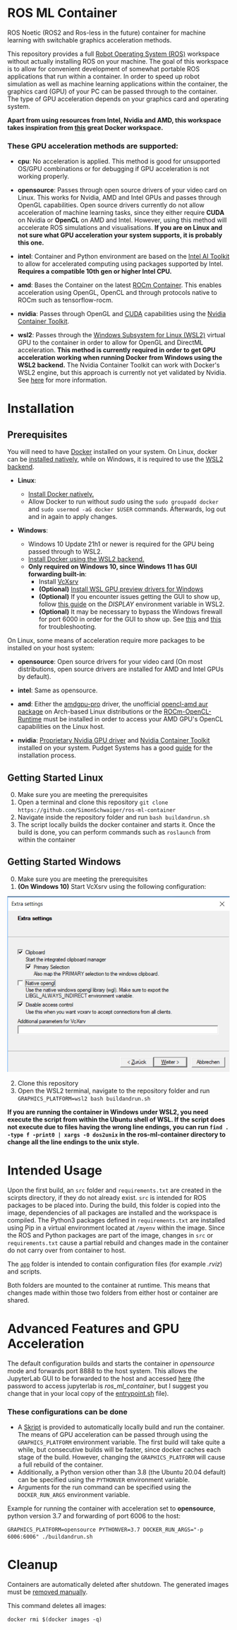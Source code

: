 # ROS ML Container
ROS Noetic (ROS2 and Ros-less in the future) container for machine learning with switchable graphics acceleration methods. 

This repository provides a full [Robot Operating System (ROS)](https://www.ros.org/) workspace without actually installing ROS on your machine. The goal of this workspace is to allow for convenient development of somewhat portable ROS applications that run within a container. In order to speed up robot simulation as well as machine learning applications within the container, the graphics card (GPU) of your PC can be passed through to the container. The type of GPU acceleration depends on your graphics card and operating system.

__Apart from using resources from Intel, Nvidia and AMD, this workspace takes inspiration from [this](https://github.com/TW-Robotics/Docker-ROS) great Docker workspace.__

### These GPU acceleration methods are supported:

- __cpu__: No acceleration is applied. This method is good for unsupported OS/GPU combinations or for debugging if GPU acceleration is not working properly.

- __opensource__: Passes through open source drivers of your video card on Linux. This works for Nvidia, AMD and Intel GPUs and passes through OpenGL capabilities. Open source drivers currently do not allow acceleration of machine learning tasks, since they either require __CUDA__ on Nvidia or __OpenCL__ on AMD and Intel. However, using this method will accelerate ROS simulations and visualisations. __If you are on Linux and not sure what GPU acceleration your system supports, it is probably this one.__

- __intel__: Container and Python environment are based on the [Intel AI Toolkit](https://www.intel.com/content/www/us/en/developer/tools/oneapi/ai-analytics-toolkit.html) to allow for accelerated computing using packages supported by Intel. __Requires a compatible 10th gen or higher Intel CPU.__

- __amd__: Bases the Container on the latest [ROCm Container](https://rocmdocs.amd.com/en/latest/ROCm_Virtualization_Containers/ROCm-Virtualization-&-Containers.html). This enables acceleration using OpenGL, OpenCL and through protocols native to ROCm such as tensorflow-rocm.

- __nvidia__: Passes through OpenGL and [CUDA](https://developer.nvidia.com/cuda-downloads) capabilities using the [Nvidia Container Toolkit](https://docs.nvidia.com/datacenter/cloud-native/container-toolkit/install-guide.html).

- __wsl2__: Passes through the [Windows Subsystem for Linux (WSL2)](https://docs.microsoft.com/en-us/windows/wsl/about) virtual GPU to the container in order to allow for OpenGL and DirectML acceleration. __This method is currently required in order to get GPU acceleration working when running Docker from Windows using the WSL2 backend.__ The Nvidia Container Toolkit can work with Docker's WSL2 engine, but this approach is currently not yet validated by Nvidia. See [here](https://docs.nvidia.com/cuda/wsl-user-guide/index.html#installing-insider-preview-builds) for more information.

# Installation

## Prerequisites

You will need to have [Docker](https://www.docker.com/) installed on your system. On Linux, docker can be [installed natively](https://docs.docker.com/engine/install/ubuntu/), while on Windows, it is required to use the [WSL2 backend](https://docs.docker.com/desktop/windows/install/). 

- __Linux__:
  * [Install Docker natively.](https://docs.docker.com/engine/install/ubuntu/)
  * Allow Docker to run without _sudo_ using the `sudo groupadd docker` and `sudo usermod -aG docker $USER` commands. Afterwards, log out and in again to apply changes.

- __Windows__:
  * Windows 10 Update 21h1 or newer is required for the GPU being passed through to WSL2.
  * [Install Docker using the WSL2 backend.](https://docs.docker.com/desktop/windows/install/)
  * __Only required on Windows 10, since Windows 11 has GUI forwarding built-in__:
    - Install [VcXsrv](https://sourceforge.net/projects/vcxsrv/)
    - **(Optional)** [Install WSL GPU preview drivers for Windows](https://docs.microsoft.com/en-us/windows/wsl/tutorials/gui-apps)
    - **(Optional)** If you encounter issues getting the GUI to show up, follow [this guide](https://github.com/microsoft/WSL/issues/4106#issuecomment-876470388) on the *DISPLAY* environment variable in WSL2.
    - **(Optional)** It may be necessary to bypass the Windows firewall for port 6000 in order for the GUI to show up. See [this](https://stackoverflow.com/questions/61860208/wsl-2-run-graphical-linux-desktop-applications-from-windows-10-bash-shell-erro) and [this](https://github.com/cascadium/wsl-windows-toolbar-launcher/blob/master/README.md#troubleshooting) for troubleshooting.

On Linux, some means of acceleration require more packages to be installed on your host system:

- __opensource__: Open source drivers for your video card (On most distributions, open source drivers are installed for AMD and Intel GPUs by default).

- __intel__: Same as opensource.

- __amd__: Either the [amdgpu-pro](https://www.amd.com/en/support/kb/release-notes/rn-amdgpu-unified-linux-21-10) driver, the unofficial [opencl-amd aur package](https://aur.archlinux.org/packages/opencl-amd/) on Arch-based Linux distributions or the [ROCm-OpenCL-Runtime](https://github.com/RadeonOpenCompute/ROCm-OpenCL-Runtime) must be installed in order to access your AMD GPU's OpenCL capabilities on the Linux host.

- __nvidia__: [Proprietary Nvidia GPU driver](https://www.nvidia.com/de-de/drivers/unix/) and [Nvidia Container Toolkit](https://docs.nvidia.com/datacenter/cloud-native/container-toolkit/install-guide.html) installed on your system. Pudget Systems has a good [guide](https://www.pugetsystems.com/labs/hpc/Workstation-Setup-for-Docker-with-the-New-NVIDIA-Container-Toolkit-nvidia-docker2-is-deprecated-1568/) for the installation process. 


## Getting Started Linux

0. Make sure you are meeting the prerequisites
1. Open a terminal and clone this repository `git clone https://github.com/SimonSchwaiger/ros-ml-container`
2. Navigate inside the repository folder and run `bash buildandrun.sh`
3. The script locally builds the docker container and starts it. Once the build is done, you can perform commands such as `roslaunch` from within the container

## Getting Started Windows

0. Make sure you are meeting the prerequisites
1. **(On Windows 10)** Start VcXsrv using the following configuration:

<img src="./misc/XmingConfig.png" alt="Xming Configuration" style="max-width: 622" />
 
2. Clone this repository
3. Open the WSL2 terminal, navigate to the repository folder and run `GRAPHICS_PLATFORM=wsl2 bash buildandrun.sh`

__If you are running the container in Windows under WSL2, you need execute the script from within the Ubuntu shell of WSL. If the script does not execute due to files having the wrong line endings, you can run `find . -type f -print0 | xargs -0 dos2unix` in the ros-ml-container directory to change all the line endings to the unix style.__

# Intended Usage

Upon the first build, an `src` folder and `requirements.txt` are created in the scirpts directory, if they do not already exist. `src` is intended for ROS packages to be placed into. During the build, this folder is copied into the image, dependencies of all packages are installed and the workspace is compiled. The Python3 packages defined in `requirements.txt` are installed using Pip in a virtual environment located at `/myenv` within the image. Since the ROS and Python packages are part of the image, changes in `src` or `requirements.txt` cause a partial rebuild and changes made in the container do not carry over from container to host.

The [`app`](./app) folder is intended to contain configuration files (for example *.rviz*) and scripts. 

Both folders are mounted to the container at runtime. This means that changes made within those two folders from either host or container are shared.

# Advanced Features and GPU Acceleration

The default configuration builds and starts the container in *opensource* mode and forwards port 8888 to the host system. This allows the JupyterLab GUI to be forwarded to the host and accessed [here](127.0.0.1:8888) (the password to access jupyterlab is *ros_ml_container*, but I suggest you change that in your local copy of the [entrypoint.sh](./entrypoint.sh) file).

### These configurations can be done

* A [Skript](./buildandrun.sh) is provided to automatically locally build and run the container. The means of GPU acceleration can be passed through using the `GRAPHICS_PLATFORM` environment variable. The first build will take quite a while, but consecutive builds will be faster, since docker caches each stage of the build. However, changing the `GRAPHICS_PLATFORM` will cause a full rebuild of the container.
* Additionally, a Python version other than 3.8 (the Ubuntu 20.04 default) can be specified using the `PYTHONVER` environment variable. 
* Arguments for the run command can be specified using the `DOCKER_RUN_ARGS` environment variable.


Example for running the container with acceleration set to __opensource__, python version 3.7 and forwarding of port 6006 to the host:

```
GRAPHICS_PLATFORM=opensource PYTHONVER=3.7 DOCKER_RUN_ARGS="-p 6006:6006" ./buildandrun.sh
```

# Cleanup

Containers are automatically deleted after shutdown. The generated images must be [removed manually](https://docs.docker.com/engine/reference/commandline/rmi/).

This command deletes all images:

```
docker rmi $(docker images -q)
```
